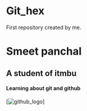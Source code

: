 # Git_hex
First repository created by me.

# Smeet panchal
## A student of itmbu

#### Learning about git and github
[<img src="https://www.bing.com/th?id=OIP.ckeUFk-yid0vfWnd56w7wAHaHa&w=204&h=204&c=8&rs=1&qlt=90&o=6&dpr=1.5&pid=3.1&rm=2" alt = "github_logo" height="LOGO">]
